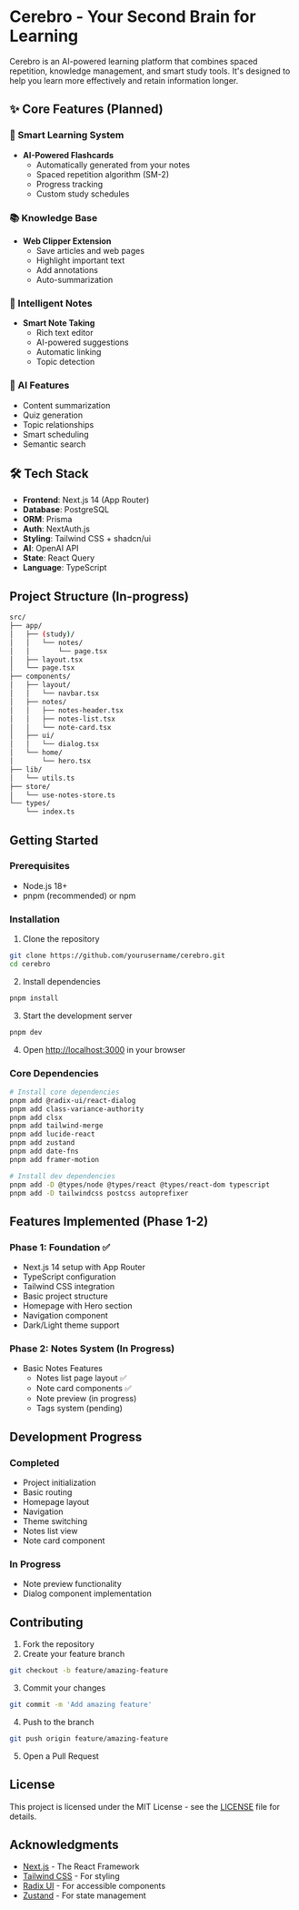 # Cerebro - Your Second Brain for Learning

Cerebro is an AI-powered learning platform that combines spaced repetition, knowledge management, and smart study tools. It's designed to help you learn more effectively and retain information longer.

## ✨ Core Features (Planned)

### 🎯 Smart Learning System
- **AI-Powered Flashcards**
  - Automatically generated from your notes
  - Spaced repetition algorithm (SM-2)
  - Progress tracking
  - Custom study schedules

### 📚 Knowledge Base
- **Web Clipper Extension**
  - Save articles and web pages
  - Highlight important text
  - Add annotations
  - Auto-summarization

### 📝 Intelligent Notes
- **Smart Note Taking**
  - Rich text editor
  - AI-powered suggestions
  - Automatic linking
  - Topic detection

### 🤖 AI Features
- Content summarization
- Quiz generation
- Topic relationships
- Smart scheduling
- Semantic search


## 🛠️ Tech Stack

- **Frontend**: Next.js 14 (App Router)
- **Database**: PostgreSQL
- **ORM**: Prisma
- **Auth**: NextAuth.js
- **Styling**: Tailwind CSS + shadcn/ui
- **AI**: OpenAI API
- **State**: React Query
- **Language**: TypeScript

## Project Structure (In-progress)

```bash
src/
├── app/
│   ├── (study)/
│   │   └── notes/
│   │       └── page.tsx
│   ├── layout.tsx
│   └── page.tsx
├── components/
│   ├── layout/
│   │   └── navbar.tsx
│   ├── notes/
│   │   ├── notes-header.tsx
│   │   ├── notes-list.tsx
│   │   └── note-card.tsx
│   ├── ui/
│   │   └── dialog.tsx
│   └── home/
│       └── hero.tsx
├── lib/
│   └── utils.ts
├── store/
│   └── use-notes-store.ts
└── types/
    └── index.ts
```

## Getting Started

### Prerequisites

- Node.js 18+ 
- pnpm (recommended) or npm

### Installation

1. Clone the repository
```bash
git clone https://github.com/yourusername/cerebro.git
cd cerebro
```

2. Install dependencies
```bash
pnpm install
```

3. Start the development server
```bash
pnpm dev
```

4. Open [http://localhost:3000](http://localhost:3000) in your browser

### Core Dependencies

```bash
# Install core dependencies
pnpm add @radix-ui/react-dialog
pnpm add class-variance-authority
pnpm add clsx
pnpm add tailwind-merge
pnpm add lucide-react
pnpm add zustand
pnpm add date-fns
pnpm add framer-motion

# Install dev dependencies
pnpm add -D @types/node @types/react @types/react-dom typescript
pnpm add -D tailwindcss postcss autoprefixer
```

## Features Implemented (Phase 1-2)

### Phase 1: Foundation ✅
- Next.js 14 setup with App Router
- TypeScript configuration
- Tailwind CSS integration
- Basic project structure
- Homepage with Hero section
- Navigation component
- Dark/Light theme support

### Phase 2: Notes System (In Progress)
- Basic Notes Features
  - Notes list page layout ✅
  - Note card components ✅
  - Note preview (in progress)
  - Tags system (pending)

## Development Progress

### Completed
- Project initialization
- Basic routing
- Homepage layout
- Navigation
- Theme switching
- Notes list view
- Note card component

### In Progress
- Note preview functionality
- Dialog component implementation

## Contributing

1. Fork the repository
2. Create your feature branch
```bash
git checkout -b feature/amazing-feature
```
3. Commit your changes
```bash
git commit -m 'Add amazing feature'
```
4. Push to the branch
```bash
git push origin feature/amazing-feature
```
5. Open a Pull Request

## License

This project is licensed under the MIT License - see the [LICENSE](LICENSE) file for details.

## Acknowledgments

- [Next.js](https://nextjs.org/) - The React Framework
- [Tailwind CSS](https://tailwindcss.com/) - For styling
- [Radix UI](https://www.radix-ui.com/) - For accessible components
- [Zustand](https://github.com/pmndrs/zustand) - For state management

